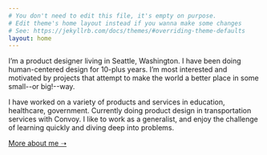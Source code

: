 ```yaml
---
# You don't need to edit this file, it's empty on purpose.
# Edit theme's home layout instead if you wanna make some changes
# See: https://jekyllrb.com/docs/themes/#overriding-theme-defaults
layout: home
---
```


I’m a product designer living in Seattle, Washington. I have been doing human-centered design for 10-plus years. I’m most interested and motivated by projects that attempt to make the world a better place in some small--or big!--way.

I have worked on a variety of products and services in education, healthcare, government. Currently doing product design in transportation services with Convoy. I like to work as a generalist, and enjoy the challenge of learning quickly and diving deep into problems.

<a href="/about/" class="content-link">More about me ➝</a>
